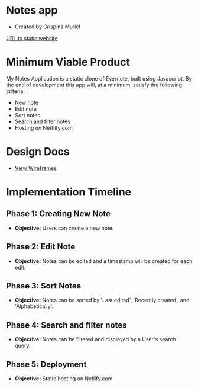 # Notes app
* Created by Crispina Muriel

[URL to static website](https://serene-curie-1c34d4.netlify.com/)

# Minimum Viable Product

My Notes Application is a static clone of Evernote, built using Javascript. By the end of development this app will, at a minimum, satisfy the following criteria:

* New note
* Edit note
* Sort notes
* Search and filter notes
* Hosting on Netflify.com

# Design Docs

* [View Wireframes](./wireframes)

# Implementation Timeline

## Phase 1: Creating New Note 
* **Objective:** Users can create a new note.

## Phase 2: Edit Note
* **Objective:** Notes can be edited and a timestamp will be created for each edit.

## Phase 3: Sort Notes 
* **Objective:** Notes can be sorted by 'Last edited', 'Recently created', and 'Alphabetically'. 

## Phase 4: Search and filter notes
* **Objective:** Notes can be filtered and displayed by a User's search query.

## Phase 5: Deployment
* **Objective:** Static hosting on Netlify.com




